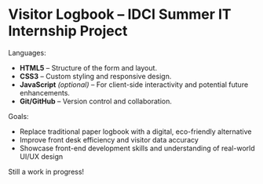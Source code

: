 # Visitor Logbook – IDCI Summer IT Internship Project

Languages:
- **HTML5** – Structure of the form and layout.
- **CSS3** – Custom styling and responsive design.
- **JavaScript** *(optional)* – For client-side interactivity and potential future enhancements.
- **Git/GitHub** – Version control and collaboration.

Goals:
- Replace traditional paper logbook with a digital, eco-friendly alternative
- Improve front desk efficiency and visitor data accuracy
- Showcase front-end development skills and understanding of real-world UI/UX design


Still a work in progress!
